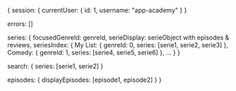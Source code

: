 {
  session:
    {
      currentUser:
        {
          id: 1,
          username: "app-academy"
        }
    }

  errors: []

  series:
    {
      focusedGenreId: genreId,
      serieDisplay: serieObject with episodes & reviews,
      seriesIndex:
        {
          My List:
            {
              genreId: 0,
              series: [serie1, serie2, serie3]
            },
          Comedy:
            {
              genreId: 1,
              series: [serie4, serie5, serie6]
            },
          ...
        }
    }

  search:
    {
      series: [serie1, serie2]
    }


  episodes:
    {
      displayEpisodes: [episode1, episode2]
    }
}
